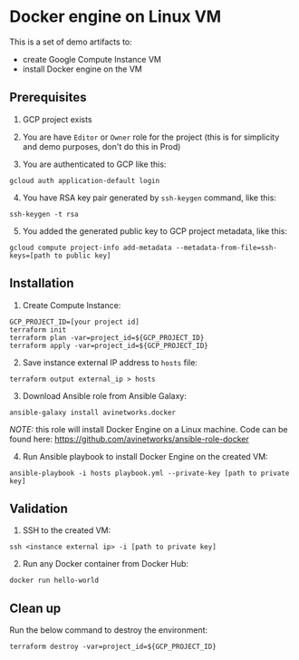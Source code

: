 # Docker engine on Linux VM

This is a set of demo artifacts to:
* create Google Compute Instance VM
* install Docker engine on the VM

## Prerequisites

1. GCP project exists

2. You are have `Editor` or `Owner` role for the project (this is for simplicity and demo purposes, don't do this in Prod)

3. You are authenticated to GCP like this:

```
gcloud auth application-default login
```

4. You have RSA key pair generated by `ssh-keygen` command, like this:

```
ssh-keygen -t rsa
``` 

5. You added the generated public key to GCP project metadata, like this:

```
gcloud compute project-info add-metadata --metadata-from-file=ssh-keys=[path to public key]
```

## Installation

1. Create Compute Instance:

```
GCP_PROJECT_ID=[your project id]
terraform init
terraform plan -var=project_id=${GCP_PROJECT_ID}
terraform apply -var=project_id=${GCP_PROJECT_ID}
```
2. Save instance external IP address to `hosts` file:
```
terraform output external_ip > hosts
```

3. Download Ansible role from Ansible Galaxy:

```
ansible-galaxy install avinetworks.docker
```

*NOTE:* this role will install Docker Engine on a Linux machine. Code can be found here: https://github.com/avinetworks/ansible-role-docker

4. Run Ansible playbook to install Docker Engine on the created VM:

```
ansible-playbook -i hosts playbook.yml --private-key [path to private key]
```

## Validation

1. SSH to the created VM:

```
ssh <instance external ip> -i [path to private key] 
```

2. Run any Docker container from Docker Hub:

```
docker run hello-world
```

## Clean up

Run the below command to destroy the environment:

```
terraform destroy -var=project_id=${GCP_PROJECT_ID}
```
